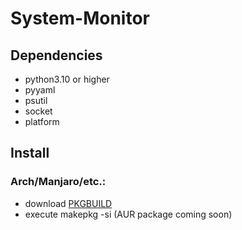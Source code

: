 # System-Monitor
## Dependencies
- python3.10 or higher
- pyyaml
- psutil
- socket
- platform

## Install
### Arch/Manjaro/etc.:
- download [PKGBUILD](https://github.com/Jonas-Luetolf/System-Monitor/releases/download/beta/PKGBUILD)
- execute makepkg -si
(AUR package coming soon)
